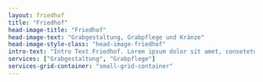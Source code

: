 ```yaml
---
layout: friedhof
title: "Friedhof"
head-image-title: "Friedhof"
head-image-text: "Grabgestaltung, Grabpflege und Kränze"
head-image-style-class: "head-image-friedhof"
intro-text: "Intro Text Friedhof. Lorem ipsum dolor sit amet, consetetur sadipscing elitr, sed diam nonumy eirmod tempor invidunt ut labore et dolore magna aliquyam erat, sed diam voluptua. At vero eos et accusam et justo duo dolores et ea rebum. Stet clita kasd gubergren, no sea takimata sanctus est Lorem ipsum dolor sit amet. Lorem ipsum dolor sit amet, consetetur sadipscing elitr, sed diam nonumy eirmod tempor invidunt ut labore et dolore magna aliquyam erat, sed diam voluptua. At vero eos et accusam et justo duo dolores et ea rebum. Stet clita kasd gubergren, no sea takimata sanctus est Lorem ipsum dolor sit amet."
services: ["Grabgestaltung", "Grabpflege"]
services-grid-container: "small-grid-container"
---
```

